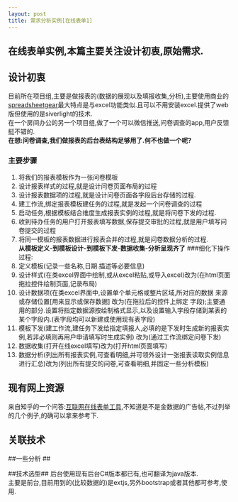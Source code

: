 ```yaml
---
layout: post
title: 需求分析实例[在线表单1] 
---  
```

 

## 在线表单实例,本篇主要关注设计初衷,原始需求. ##
## 设计初衷 ##
目前所在项目组,主要是做报表的(数据的展现以及填报收集,分析),主要使用商业的[spreadsheetgear](http://www.spreadsheetgear.com/)最大特点是与excel功能类似.且可以不用安装excel.提供了web版但使用的是siverlight的技术.    
在一个房间办公的另一个项目组,做了一个可以微信推送,问卷调查的app,用户反馈挺不错的.  
**在想:问卷调查,我们做报表的后台表结构足够用了.何不也做一个呢?** 
### 主要步骤 ###
1. 将我们的报表模板作为一张问卷模板   
2. 设计报表样式的过程,就是设计问卷页面布局的过程 
3. 设计报表数据项的过程,就是设计问卷页面各字段后台存储的过程.  
4. 建工作流,绑定报表模板建任务的过程,就是发起一个问卷调查的过程
5. 启动任务,根据模板结合维度生成报表实例的过程,就是将问卷下发的过程.
4. 收到待办任务的用户打开报表填写数据,保存提交审批的过程,就是用户填写问卷提交的过程  
5. 将同一模板的报表数据进行报表合并的过程,就是问卷数据分析的过程.  
**从模板定义-到模板设计-到模板下发-数据收集-分析呈现齐了**
###细化下操作过程: 
1. 定义模板(记录一些名称,日期.描述等必要信息)   
2. 设计样式(在类excel界面中绘制,或从excel粘贴,或导入excel)改为(在html页面拖拉控件绘制页面,记录布局)  
3. 设计数据项(在类excel界面中,设置单个单元格或整片区域,所对应的数据 来源或存储位置[用来显示或保存数据] 改为(在拖拉后的控件上绑定 字段);主要通用的部分.设置将指定数据源按绘制格式显示,以及设置输入字段存储到某表的某个字段内.(表字段均可以新建或使用现有表字段)  
4. 模板下发(建工作流,建任务下发给指定填报人,必填的是下发时生成新的报表实例,若非必填则再用户申请填写时生成实例) 改为(通过工作流绑定问卷下发)
5. 数据收集(打开在线excel填写)改为(打开html页面填写) 
6. 数据分析(列出所有报表实例,可查看明细,并可领外设计一张报表读取实例信息进行汇总)改为(列出所有提交的问卷,可查看明细,并固定一些分析模板)  

## 现有网上资源 ##
来自知乎的一个问答:[互联网在线表单工具](http://www.zhihu.com/question/21657596 "怎么评价现在互联网在线表单工具？"),不知道是不是金数据的广告帖,不过列举的几个例子,的确可以拿来参考下.  
## 关联技术 ##

##一些分析 ##

##技术选型##
后台使用现有后台C#版本都已有,也可翻译为java版本.  
主要是前台,目前用到的(比较数据的)是extjs,另外bootstrap或者其他都可参考,使用.  